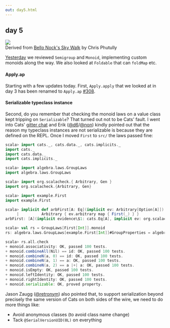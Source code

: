 ```yaml
---
out: day5.html
---
```


  [day4]: day4.html
  [308]: https://github.com/typelevel/cats/pull/308
  [gitter]: https://gitter.im/typelevel/cats
  [@d6]: https://twitter.com/d6
  [@non]: https://github.com/non
  [@retronym]: https://twitter.com/retronym

day 5
-----

<div class="floatingimage">
<img src="files/day5-tight-rope.jpg">
<div class="credit">Derived from <a href="https://www.flickr.com/photos/72562013@N06/10016837145/">Bello Nock's Sky Walk</a> by Chris Phutully</div>
</div>

[Yesterday][day4] we reviewed `Semigroup` and `Monoid`, implementing custom monoids along the way. We also looked at `Foldable` that can `foldMap` etc.

#### Apply.ap

Starting with a few updates today. First, `Apply.apply` that we looked at in day 3 has been renamed to `Apply.ap` [#308][308].

#### Serializable typeclass instance

Second, do you remember that checking the monoid laws on a value class kept tripping on `Serializable`?
That turned out not to be Cats' fault. I went into Cats' [gitter chat][gitter] and
Erik ([@d6][@d6]/[@non][@non]) kindly pointed out that the reason my typeclass instances are not serializable is because they are defined on the REPL. Once I moved `First` to `src/` the laws passed fine:

```scala
scala> import cats._, cats.data._, cats.implicits._
import cats._
import cats.data._
import cats.implicits._

scala> import algebra.laws.GroupLaws
import algebra.laws.GroupLaws

scala> import org.scalacheck.{ Arbitrary, Gen }
import org.scalacheck.{Arbitrary, Gen}

scala> import example.First
import example.First

scala> implicit def arbFirst[A: Eq](implicit ev: Arbitrary[Option[A]]): Arbitrary[First[A]] =
     |          Arbitrary { ev.arbitrary map { First(_) } }
arbFirst: [A](implicit evidence\$1: cats.Eq[A], implicit ev: org.scalacheck.Arbitrary[Option[A]])org.scalacheck.Arbitrary[example.First[A]]

scala> val rs = GroupLaws[First[Int]].monoid
rs: algebra.laws.GroupLaws[example.First[Int]]#GroupProperties = algebra.laws.GroupLaws\$GroupProperties@77fac6ab

scala> rs.all.check
+ monoid.associativity: OK, passed 100 tests.
+ monoid.combineAll(Nil) == id: OK, passed 100 tests.
+ monoid.combineN(a, 0) == id: OK, passed 100 tests.
+ monoid.combineN(a, 1) == a: OK, passed 100 tests.
+ monoid.combineN(a, 2) == a |+| a: OK, passed 100 tests.
+ monoid.isEmpty: OK, passed 100 tests.
+ monoid.leftIdentity: OK, passed 100 tests.
+ monoid.rightIdentity: OK, passed 100 tests.
+ monoid.serializable: OK, proved property.
```

Jason Zaugg ([@retronym][@retronym]) also pointed that, to support serialization
beyond precisely the same version of Cats on both sides of the wire,
we need to do more things like:

- Avoid anonymous classes (to avoid class name change)
- Tack `@SerialVersionUID(0L)` on everything
